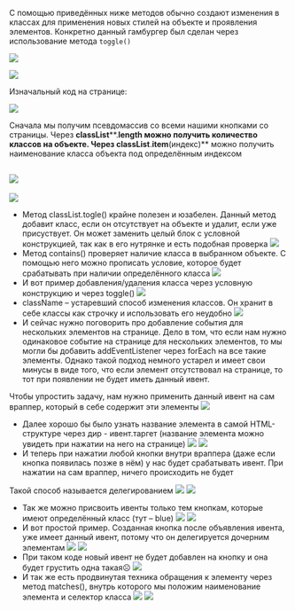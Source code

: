 
С помощью приведённых ниже методов обычно создают изменения в классах для применения новых стилей на объекте и проявления элементов. Конкретно данный гамбургер был сделан через использование метода `toggle()`

![](_png/Pasted%20image%2020220909163935.png)

![](_png/Pasted%20image%2020220909163942.png)

Изначальный код на странице:

![](_png/Pasted%20image%2020220909163948.png)

Сначала мы получим псевдомассив со всеми нашими кнопками со страницы. Через **classList****.****length** можно получить количество классов на объекте. Через **classList****.****item****(индекс)** можно получить наименование класса объекта под определённым индексом

![](_png/Pasted%20image%2020220909163956.png)
-
![](_png/Pasted%20image%2020220909164000.png)
- Метод classList.togle() крайне полезен и юзабелен. Данный метод добавит класс, если он отсутствует на объекте и удалит, если уже присуствует. Он может заменить целый блок с условной конструкцией, так как в его нутрянке и есть подобная проверка
![](_png/Pasted%20image%2020220909164025.png)
- Метод contains() проверяет наличие класса в выбранном объекте. С помощью него можно прописать условие, которое будет срабатывать при наличии определённого класса
![](_png/Pasted%20image%2020220909164030.png)
- И вот пример добавления/удаления класса через условную конструкцию и через toggle()
![](_png/Pasted%20image%2020220909164034.png)
- className – устаревший способ изменения классов. Он хранит в себе классы как строчку и использовать его неудобно
![](_png/Pasted%20image%2020220909164038.png)
- И сейчас нужно поговорить про добавление события для нескольких элементов на странице. Дело в том, что если нам нужно одинаковое событие на странице для нескольких элементов, то мы могли бы добавить addEventListener через forEach на все такие элементы. Однако такой подход немного устарел и имеет свои минусы в виде того, что если элемент отсутствовал на странице, то тот при появлении не будет иметь данный ивент.

Чтобы упростить задачу, нам нужно применить данный ивент на сам враппер, который в себе содержит эти элементы
![](_png/Pasted%20image%2020220909164046.png)
- Далее хорошо бы было узнать название элемента в самой HTML-структуре через дир - ивент.таргет (название элемента можно увидеть при нажатии на него на странице)
![](_png/Pasted%20image%2020220909164050.png)
![](_png/Pasted%20image%2020220909164055.png)
- И теперь при нажатии любой кнопки внутри враппера (даже если кнопка появилась позже в нём) у нас будет срабатывать ивент. При нажатии на сам враппер, ничего происходить не будет

Такой способ называется делегированием
![](_png/Pasted%20image%2020220909164100.png)
![](_png/Pasted%20image%2020220909164105.png)
- Так же можно присвоить ивенты только тем кнопкам, которые имеют определённый класс (тут – blue)
![](_png/Pasted%20image%2020220909164111.png)
![](_png/Pasted%20image%2020220909164115.png)
- И вот простой пример. Созданная кнопка после объявления ивента, уже имеет данный ивент, потому что он делегируется дочерним элементам
![](_png/Pasted%20image%2020220909164120.png)
![](_png/Pasted%20image%2020220909164125.png)
- При таком коде новый ивент не будет добавлен на кнопку и она будет грустить одна такая☹
![](_png/Pasted%20image%2020220909164130.png)
- И так же есть продвинутая техника обращения к элементу через метод matches(), внутрь которого мы положим наименование элемента и селектор класса
![](_png/Pasted%20image%2020220909164134.png)
![](_png/Pasted%20image%2020220909164139.png)